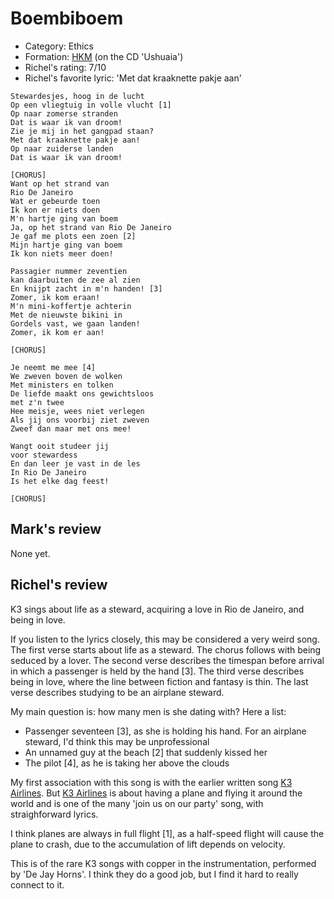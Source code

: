 # Boembiboem

 * Category: Ethics
 * Formation: [HKM](Hkm.md) (on the CD 'Ushuaia')
 * Richel's rating: 7/10
 * Richel's  favorite lyric: 'Met dat kraaknette pakje aan'

```
Stewardesjes, hoog in de lucht
Op een vliegtuig in volle vlucht [1]
Op naar zomerse stranden
Dat is waar ik van droom!
Zie je mij in het gangpad staan?
Met dat kraaknette pakje aan!
Op naar zuiderse landen
Dat is waar ik van droom!

[CHORUS]
Want op het strand van
Rio De Janeiro
Wat er gebeurde toen
Ik kon er niets doen 
M'n hartje ging van boem
Ja, op het strand van Rio De Janeiro
Je gaf me plots een zoen [2]
Mijn hartje ging van boem
Ik kon niets meer doen!

Passagier nummer zeventien
kan daarbuiten de zee al zien
En knijpt zacht in m'n handen! [3]
Zomer, ik kom eraan!
M'n mini-koffertje achterin
Met de nieuwste bikini in
Gordels vast, we gaan landen!
Zomer, ik kom er aan!

[CHORUS]

Je neemt me mee [4]
We zweven boven de wolken
Met ministers en tolken
De liefde maakt ons gewichtsloos
met z'n twee
Hee meisje, wees niet verlegen
Als jij ons voorbij ziet zweven
Zweef dan maar met ons mee!

Wangt ooit studeer jij
voor stewardess
En dan leer je vast in de les
In Rio De Janeiro
Is het elke dag feest!

[CHORUS]
```

## Mark's review

None yet.

## Richel's review

K3 sings about life as a steward, acquiring a love in Rio de Janeiro, and being in love.

If you listen to the lyrics closely, this may be considered a very weird song.
The first verse starts about life as a steward. The chorus follows with being seduced
by a lover. The second verse describes the timespan before arrival in which
a passenger is held by the hand [3]. The third verse describes being in love, where the
line between fiction and fantasy is thin. The last verse describes studying to be an airplane steward.

My main question is: how many men is she dating with? Here a list:

 * Passenger seventeen [3], as she is holding his hand. For an airplane steward, I'd think this may 
   be unprofessional
 * An unnamed guy at the beach [2] that suddenly kissed her
 * The pilot [4], as he is taking her above the clouds 

My first association with this song is with the earlier written song [K3 Airlines](K3Airlines.md).
But [K3 Airlines](K3Airlines.md) is about having a plane and flying it around the world and
is one of the many 'join us on our party' song, with straighforward lyrics.

I think planes are always in full flight [1], as a half-speed flight will cause the plane to crash,
due to the accumulation of lift depends on velocity.

This is of the rare K3 songs with copper in the instrumentation, performed by 'De Jay Horns'.
I think they do a good job, but I find it hard to really connect to it.
